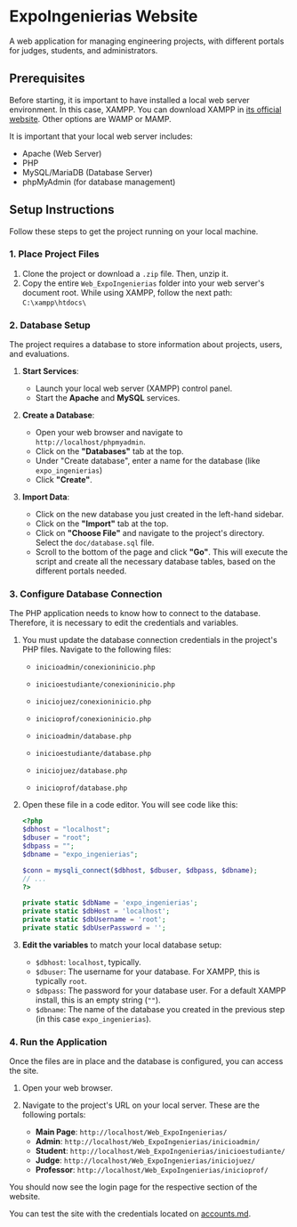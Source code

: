 # ExpoIngenierias Website

A web application for managing engineering projects, with different portals for judges, students, and administrators. 

## Prerequisites

Before starting, it is important to have installed a local web server environment. In this case, XAMPP. You can download XAMPP in [its official website](https://www.apachefriends.org/es/index.html). Other options are WAMP or MAMP.

It is important that your local web server includes:

* Apache (Web Server)
* PHP
* MySQL/MariaDB (Database Server)
* phpMyAdmin (for database management)

## Setup Instructions

Follow these steps to get the project running on your local machine.

### 1. Place Project Files

1. Clone the project or download a `.zip` file. Then, unzip it.
2. Copy the entire `Web_ExpoIngenierias` folder into your web server's document root. While using XAMPP, follow the next path: `C:\xampp\htdocs\`

### 2. Database Setup

The project requires a database to store information about projects, users, and evaluations.

1. **Start Services**:

    * Launch your local web server (XAMPP) control panel.
    * Start the **Apache** and **MySQL** services.

2. **Create a Database**:

    * Open your web browser and navigate to `http://localhost/phpmyadmin`.
    * Click on the **"Databases"** tab at the top.
    * Under "Create database", enter a name for the database (like `expo_ingenierias`)
    * Click **"Create"**.

3. **Import Data**:

    * Click on the new database you just created in the left-hand sidebar.
    * Click on the **"Import"** tab at the top.
    * Click on **"Choose File"** and navigate to the project's directory. Select the `doc/database.sql` file.
    * Scroll to the bottom of the page and click **"Go"**. This will execute the script and create all the necessary database tables, based on the different portals needed.

### 3. Configure Database Connection

The PHP application needs to know how to connect to the database. Therefore, it is necessary to edit the credentials and variables.

1. You must update the database connection credentials in the project's PHP files. Navigate to the following files:

    * `inicioadmin/conexioninicio.php`
    * `inicioestudiante/conexioninicio.php`
    * `iniciojuez/conexioninicio.php`
    * `inicioprof/conexioninicio.php`

    * `inicioadmin/database.php`
    * `inicioestudiante/database.php`
    * `iniciojuez/database.php`
    * `inicioprof/database.php`

2. Open these file in a code editor. You will see code like this:

    ```php
    <?php
    $dbhost = "localhost";
    $dbuser = "root";
    $dbpass = "";
    $dbname = "expo_ingenierias";
    
    $conn = mysqli_connect($dbhost, $dbuser, $dbpass, $dbname);
    // ...
    ?>
    ```

    ```php
    private static $dbName = 'expo_ingenierias';
    private static $dbHost = 'localhost';
    private static $dbUsername = 'root';
    private static $dbUserPassword = '';
    ```

3. **Edit the variables** to match your local database setup:
    * `$dbhost`: `localhost`, typically.
    * `$dbuser`: The username for your database. For XAMPP, this is typically `root`.
    * `$dbpass`: The password for your database user. For a default XAMPP install, this is an empty string (`""`).
    * `$dbname`: The name of the database you created in the previous step (in this case `expo_ingenierias`).

### 4. Run the Application

Once the files are in place and the database is configured, you can access the site.

1. Open your web browser.
2. Navigate to the project's URL on your local server. These are the following portals:

    * **Main Page**: `http://localhost/Web_ExpoIngenierias/`
    * **Admin**: `http://localhost/Web_ExpoIngenierias/inicioadmin/`
    * **Student**: `http://localhost/Web_ExpoIngenierias/inicioestudiante/`
    * **Judge**: `http://localhost/Web_ExpoIngenierias/iniciojuez/`
    * **Professor**: `http://localhost/Web_ExpoIngenierias/inicioprof/`

You should now see the login page for the respective section of the website.

You can test the site with the credentials located on [accounts.md](doc/accounts.md).
